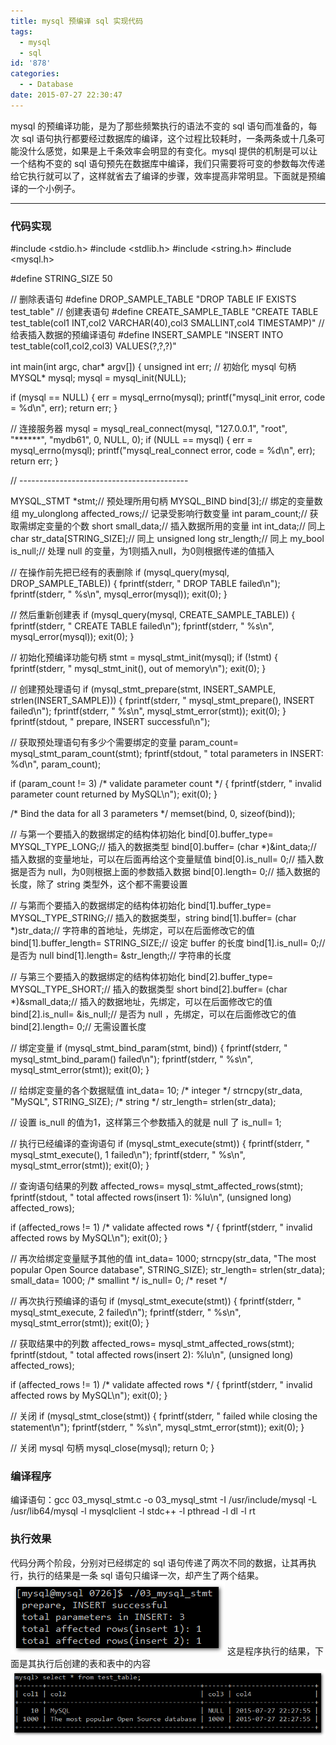 ```yaml
---
title: mysql 预编译 sql 实现代码
tags:
  - mysql
  - sql
id: '878'
categories:
  - - Database
date: 2015-07-27 22:30:47
---
```


mysql 的预编译功能，是为了那些频繁执行的语法不变的 sql 语句而准备的，每次 sql 语句执行都要经过数据库的编译，这个过程比较耗时，一条两条或十几条可能没什么感觉，如果是上千条效率会明显的有变化。mysql 提供的机制是可以让一个结构不变的 sql 语句预先在数据库中编译，我们只需要将可变的参数每次传递给它执行就可以了，这样就省去了编译的步骤，效率提高非常明显。下面就是预编译的一个小例子。
<!-- more -->
* * *

### 代码实现

#include <stdio.h>
#include <stdlib.h>
#include <string.h>
#include <mysql.h>

#define STRING\_SIZE 50

// 删除表语句
#define DROP\_SAMPLE\_TABLE "DROP TABLE IF EXISTS test\_table"
// 创建表语句
#define CREATE\_SAMPLE\_TABLE "CREATE TABLE test\_table(col1 INT,col2 VARCHAR(40),col3 SMALLINT,col4 TIMESTAMP)"
// 给表插入数据的预编译语句
#define INSERT\_SAMPLE "INSERT INTO test\_table(col1,col2,col3) VALUES(?,?,?)"

int main(int argc, char\* argv\[\])
{
unsigned int err;
// 初始化 mysql 句柄
MYSQL\* mysql;
mysql = mysql\_init(NULL);

if (mysql == NULL)
{
err = mysql\_errno(mysql);
printf("mysql\_init error, code = %d\\n", err);
return err;
}

// 连接服务器
mysql = mysql\_real\_connect(mysql, "127.0.0.1", "root", "\*\*\*\*\*\*", "mydb61", 0, NULL, 0);
if (NULL == mysql)
{
err = mysql\_errno(mysql);
printf("mysql\_real\_connect error, code = %d\\n", err);
return err;
}

// ------------------------------------------

MYSQL\_STMT    \*stmt;// 预处理所用句柄
MYSQL\_BIND    bind\[3\];// 绑定的变量数组
my\_ulonglong  affected\_rows;// 记录受影响行数变量
int           param\_count;// 获取需绑定变量的个数
short         small\_data;// 插入数据所用的变量
int           int\_data;// 同上
char          str\_data\[STRING\_SIZE\];// 同上
unsigned long str\_length;// 同上
my\_bool       is\_null;// 处理 null 的变量，为1则插入null，为0则根据传递的值插入

// 在操作前先把已经有的表删除
if (mysql\_query(mysql, DROP\_SAMPLE\_TABLE))
{
  fprintf(stderr, " DROP TABLE failed\\n");
  fprintf(stderr, " %s\\n", mysql\_error(mysql));
  exit(0);
}

// 然后重新创建表
if (mysql\_query(mysql, CREATE\_SAMPLE\_TABLE))
{
  fprintf(stderr, " CREATE TABLE failed\\n");
  fprintf(stderr, " %s\\n", mysql\_error(mysql));
  exit(0);
}

// 初始化预编译功能句柄
stmt = mysql\_stmt\_init(mysql);
if (!stmt)
{
  fprintf(stderr, " mysql\_stmt\_init(), out of memory\\n");
  exit(0);
}

// 创建预处理语句
if (mysql\_stmt\_prepare(stmt, INSERT\_SAMPLE, strlen(INSERT\_SAMPLE)))
{
  fprintf(stderr, " mysql\_stmt\_prepare(), INSERT failed\\n");
  fprintf(stderr, " %s\\n", mysql\_stmt\_error(stmt));
  exit(0);
}
fprintf(stdout, " prepare, INSERT successful\\n");

// 获取预处理语句有多少个需要绑定的变量
param\_count= mysql\_stmt\_param\_count(stmt);
fprintf(stdout, " total parameters in INSERT: %d\\n", param\_count);

if (param\_count != 3) /\* validate parameter count \*/
{
  fprintf(stderr, " invalid parameter count returned by MySQL\\n");
  exit(0);
}

/\* Bind the data for all 3 parameters \*/
memset(bind, 0, sizeof(bind));

// 与第一个要插入的数据绑定的结构体初始化
bind\[0\].buffer\_type= MYSQL\_TYPE\_LONG;// 插入的数据类型
bind\[0\].buffer= (char \*)&int\_data;// 插入数据的变量地址，可以在后面再给这个变量赋值
bind\[0\].is\_null= 0;// 插入数据是否为 null，为0则根据上面的参数插入数据
bind\[0\].length= 0;// 插入数据的长度，除了 string 类型外，这个都不需要设置

// 与第而个要插入的数据绑定的结构体初始化
bind\[1\].buffer\_type= MYSQL\_TYPE\_STRING;// 插入的数据类型，string
bind\[1\].buffer= (char \*)str\_data;// 字符串的首地址，先绑定，可以在后面修改它的值
bind\[1\].buffer\_length= STRING\_SIZE;// 设定 buffer 的长度
bind\[1\].is\_null= 0;// 是否为 null
bind\[1\].length= &str\_length;// 字符串的长度

// 与第三个要插入的数据绑定的结构体初始化
bind\[2\].buffer\_type= MYSQL\_TYPE\_SHORT;// 插入的数据类型 short
bind\[2\].buffer= (char \*)&small\_data;// 插入的数据地址，先绑定，可以在后面修改它的值
bind\[2\].is\_null= &is\_null;// 是否为 null ，先绑定，可以在后面修改它的值
bind\[2\].length= 0;// 无需设置长度
 
// 绑定变量
if (mysql\_stmt\_bind\_param(stmt, bind))
{
  fprintf(stderr, " mysql\_stmt\_bind\_param() failed\\n");
  fprintf(stderr, " %s\\n", mysql\_stmt\_error(stmt));
  exit(0);
}
 
// 给绑定变量的各个数据赋值
int\_data= 10;             /\* integer \*/
strncpy(str\_data, "MySQL", STRING\_SIZE); /\* string  \*/
str\_length= strlen(str\_data);
 
// 设置 is\_null 的值为1，这样第三个参数插入的就是 null 了
is\_null= 1;
 
// 执行已经编译的查询语句
if (mysql\_stmt\_execute(stmt))
{
  fprintf(stderr, " mysql\_stmt\_execute(), 1 failed\\n");
  fprintf(stderr, " %s\\n", mysql\_stmt\_error(stmt));
  exit(0);
}
 
// 查询语句结果的列数
affected\_rows= mysql\_stmt\_affected\_rows(stmt);
fprintf(stdout, " total affected rows(insert 1): %lu\\n",
(unsigned long) affected\_rows);
 
if (affected\_rows != 1) /\* validate affected rows \*/
{
  fprintf(stderr, " invalid affected rows by MySQL\\n");
  exit(0);
}
 
// 再次给绑定变量赋予其他的值
int\_data= 1000;
strncpy(str\_data, "The most popular Open Source database", STRING\_SIZE);
str\_length= strlen(str\_data);
small\_data= 1000;         /\* smallint \*/
is\_null= 0;               /\* reset \*/
 
// 再次执行预编译的语句
if (mysql\_stmt\_execute(stmt))
{
  fprintf(stderr, " mysql\_stmt\_execute, 2 failed\\n");
  fprintf(stderr, " %s\\n", mysql\_stmt\_error(stmt));
  exit(0);
}
 
// 获取结果中的列数
affected\_rows= mysql\_stmt\_affected\_rows(stmt);
fprintf(stdout, " total affected rows(insert 2): %lu\\n",
(unsigned long) affected\_rows);
 
if (affected\_rows != 1) /\* validate affected rows \*/
{
  fprintf(stderr, " invalid affected rows by MySQL\\n");
  exit(0);
}
 
// 关闭
if (mysql\_stmt\_close(stmt))
{
  fprintf(stderr, " failed while closing the statement\\n");
  fprintf(stderr, " %s\\n", mysql\_stmt\_error(stmt));
  exit(0);
}

// 关闭 mysql 句柄
mysql\_close(mysql);
return 0;
}

### 编译程序

编译语句：gcc 03\_mysql\_stmt.c -o 03\_mysql\_stmt -I /usr/include/mysql -L /usr/lib64/mysql -l mysqlclient -l stdc++ -l pthread -l dl -l rt

### 执行效果

代码分两个阶段，分别对已经绑定的 sql 语句传递了两次不同的数据，让其再执行，执行的结果是一条 sql 语句只编译一次，却产生了两个结果。 [![2015-07-27_222914](/images/2015/07/2015-07-27_222914.png)](/images/2015/07/2015-07-27_222914.png) 这是程序执行的结果，下面是其执行后创建的表和表中的内容 [![2015-07-27_222948](/images/2015/07/2015-07-27_222948.png)](/images/2015/07/2015-07-27_222948.png)